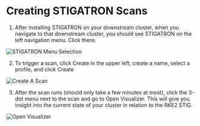 # Creating STIGATRON Scans

1. After installing STIGATRON on your downstream cluster, when you navigate to that downstream cluster, you should see STIGATRON on the left navigation menu. Click there.

  ![STIGATRON Menu Selection](/img/stigatron/stigatron-menu.png)

2. To trigger a scan, click Create in the upper left, create a name, select a profile, and click Create

  ![Create A Scan](/img/stigatron/create-scan.png)

3. After the scan runs (should only take a few minutes at most), click the 3-dot menu next to the scan and go to Open Visualizer. This will give you insight into the current state of your cluster in relation to the RKE2 STIG.

  ![Open Visualizer](/img/stigatron/open-visualizer.png)

